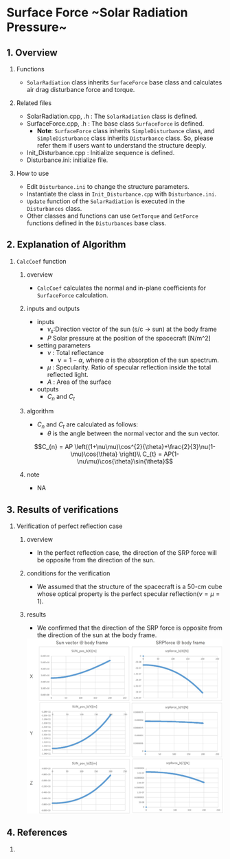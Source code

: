 # Surface Force ~Solar Radiation Pressure~

## 1.  Overview

1. Functions
   - `SolarRadiation` class inherits `SurfaceForce` base class and calculates air drag disturbance force and torque. 

2. Related files
   - SolarRadiation.cpp, .h : The `SolarRadiation` class is defined.
   - SurfaceForce.cpp, .h : The base class `SurfaceForce` is defined.
     - **Note**: `SurfaceForce` class inherits `SimpleDisturbance` class, and `SimpleDisturbance` class inherits `Disturbance` class. So, please refer them if users want to understand the structure deeply.
   - Init_Disturbance.cpp : Initialize sequence is defined.
   - Disturbance.ini: initialize file.

3. How to use
   - Edit `Disturbance.ini` to change the structure parameters.
   - Instantiate the class in `Init_Disturbance.cpp` with `Disturbance.ini`.
   - `Update` function of the `SolarRadiation` is executed in the `Disturbances` class.
   - Other classes and functions can use `GetTorque` and `GetForce` functions defined in the `Disturbances` base class.

## 2. Explanation of Algorithm

1. `CalcCoef` function
   1. overview
      - `CalcCoef` calculates the normal and in-plane coefficients for `SurfaceForce` calculation.

   2. inputs and outputs
      - inputs
        - $v_{s}$:Direction vector of the sun (s/c -> sun) at the body frame
        - $P$ Solar pressure at the position of the spacecraft [N/m^2]
      - setting parameters
        - $\nu$ : Total reflectance
          - $\nu = 1-\alpha$, where $\alpha$ is the absorption of the sun spectrum.
        - $\mu$ : Specularity. Ratio of specular reflection inside the total reflected light.
        - $A$ : Area of the surface
      - outputs
        -  $C_{n}$ and $C_{t}$

   3. algorithm
      - $C_{n}$ and $C_{t}$ are calculated as follows:
        - $\theta$ is the angle between the normal vector and the sun vector.

      ```math
      C_{n} = AP \left((1+\nu\mu)\cos^{2}{\theta}+\frac{2}{3}\nu(1-\mu)\cos{\theta} \right)\\
      C_{t} = AP(1-\nu\mu)\cos{\theta}\sin{\theta}
      ```

   4. note
      - NA

## 3. Results of verifications

1. Verification of perfect reflection case
   1. overview
      - In the perfect reflection case, the direction of the SRP force will be opposite from the direction of the sun.

   2. conditions for the verification
      - We assumed that the structure of the spacecraft is a 50-cm cube whose optical property is the perfect specular reflection($\nu=\mu=1$).

   3. results
      - We confirmed that the direction of the SRP force is opposite from the direction of the sun at the body frame.

      <img src="./figs/SRP_result_1.jpg" alt="SummaryCalculationTime" style="zoom: 70%;" />

## 4. References

1. 